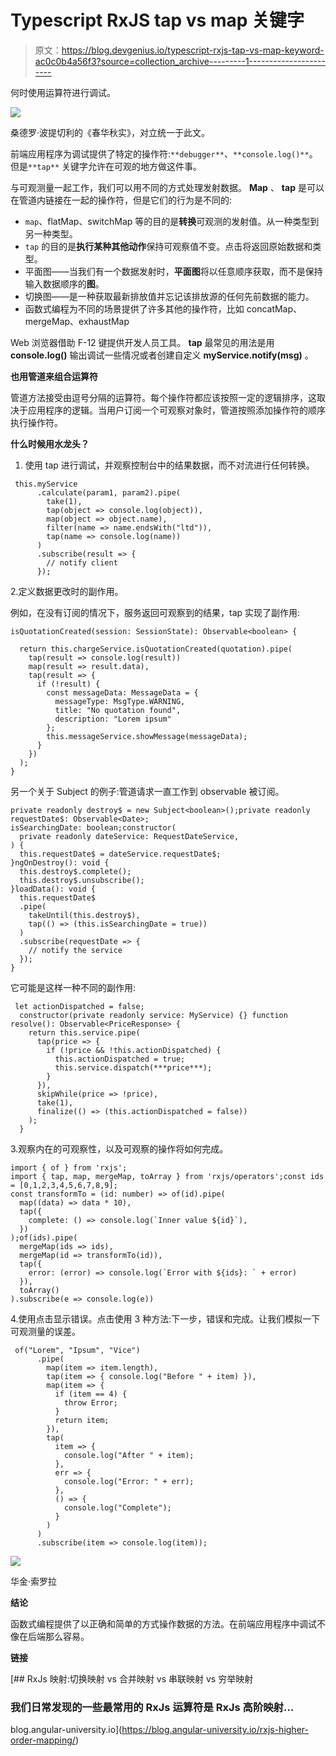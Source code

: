 # Typescript RxJS tap vs map 关键字

> 原文：<https://blog.devgenius.io/typescript-rxjs-tap-vs-map-keyword-ac0c0b4a56f3?source=collection_archive---------1----------------------->

何时使用运算符进行调试。

![](img/9657076f9d25abfba955682ce45a2fc2.png)

桑德罗·波提切利的《春华秋实》，对立统一于此文。

前端应用程序为调试提供了特定的操作符:`**debugger**`、`**console.log()**`。但是`**tap**` 关键字允许在可观的地方做这件事。

与可观测量一起工作，我们可以用不同的方式处理发射数据。 **Map** 、 **tap** 是可以在管道内链接在一起的操作符，但是它们的行为是不同的:

*   `map`、flatMap、switchMap 等的目的是**转换**可观测的发射值。从一种类型到另一种类型。
*   `tap` 的目的是**执行某种其他动作**保持可观察值不变。点击将返回原始数据和类型。
*   平面图——当我们有一个数据发射时，**平面图**将以任意顺序获取，而不是保持输入数据顺序的**图**。
*   切换图——是一种获取最新排放值并忘记该排放源的任何先前数据的能力。
*   函数式编程为不同的场景提供了许多其他的操作符，比如 concatMap、mergeMap、exhaustMap

Web 浏览器借助 F-12 键提供开发人员工具。 **tap** 最常见的用法是用 **console.log()** 输出调试一些情况或者创建自定义 **myService.notify(msg)** 。

**也用管道来组合运算符**

管道方法接受由逗号分隔的运算符。每个操作符都应该按照一定的逻辑排序，这取决于应用程序的逻辑。当用户订阅一个可观察对象时，管道按照添加操作符的顺序执行操作符。

**什么时候用水龙头？**

1.  使用 tap 进行调试，并观察控制台中的结果数据，而不对流进行任何转换。

```
 this.myService
      .calculate(param1, param2).pipe(
        take(1),
        tap(object => console.log(object)),
        map(object => object.name),
        filter(name => name.endsWith("ltd")),
        tap(name => console.log(name))
      )
      .subscribe(result => {
        // notify client
      });
```

2.定义数据更改时的副作用。

例如，在没有订阅的情况下，服务返回可观察到的结果，tap 实现了副作用:

```
isQuotationCreated(session: SessionState): Observable<boolean> {

  return this.chargeService.isQuotationCreated(quotation).pipe(
    tap(result => console.log(result))
    map(result => result.data),
    tap(result => {
      if (!result) {
        const messageData: MessageData = {
          messageType: MsgType.WARNING,
          title: "No quotation found",
          description: "Lorem ipsum"
        };
        this.messageService.showMessage(messageData);
      }
    })
  );
}
```

另一个关于 Subject 的例子:管道请求一直工作到 observable 被订阅。

```
private readonly destroy$ = new Subject<boolean>();private readonly requestDate$: Observable<Date>;
isSearchingDate: boolean;constructor(
  private readonly dateService: RequestDateService,
) {
  this.requestDate$ = dateService.requestDate$;
}ngOnDestroy(): void {
  this.destroy$.complete();
  this.destroy$.unsubscribe();
}loadData(): void {
  this.requestDate$
  .pipe(
    takeUntil(this.destroy$),
    tap(() => (this.isSearchingDate = true))
  )
  .subscribe(requestDate => {
    // notify the service
  });
}
```

它可能是这样一种不同的副作用:

```
 let actionDispatched = false;
  constructor(private readonly service: MyService) {} function resolve(): Observable<PriceResponse> {
    return this.service.pipe(
      tap(price => {
        if (!price && !this.actionDispatched) {
          this.actionDispatched = true;
          this.service.dispatch(***price***);
        }
      }),
      skipWhile(price => !price),
      take(1),
      finalize(() => (this.actionDispatched = false))
    );
  }
```

3.观察内在的可观察性，以及可观察的操作将如何完成。

```
import { of } from 'rxjs';
import { tap, map, mergeMap, toArray } from 'rxjs/operators';const ids = [0,1,2,3,4,5,6,7,8,9];
const transformTo = (id: number) => of(id).pipe(
  map((data) => data * 10),
  tap({
    complete: () => console.log(`Inner value ${id}`),
  })
);of(ids).pipe(
  mergeMap(ids => ids),
  mergeMap(id => transformTo(id)),
  tap({
    error: (error) => console.log(`Error with ${ids}: ` + error)
  }),
  toArray()
).subscribe(e => console.log(e))
```

4.使用点击显示错误。点击使用 3 种方法:下一步，错误和完成。让我们模拟一下可观测量的误差。

```
 of("Lorem", "Ipsum", "Vice")
      .pipe(
        map(item => item.length),
        tap(item => { console.log("Before " + item) }),
        map(item => {
          if (item == 4) {
            throw Error;
          }
          return item;
        }),
        tap(
          item => {
            console.log("After " + item);
          },
          err => {
            console.log("Error: " + err);
          },
          () => {
            console.log("Complete");
          }
        )
      )
      .subscribe(item => console.log(item));
```

![](img/ade5090455e2da745bc2a2171aaa3ee1.png)

华金·索罗拉

**结论**

函数式编程提供了以正确和简单的方式操作数据的方法。在前端应用程序中调试不像在后端那么容易。

**链接**

[](https://blog.angular-university.io/rxjs-higher-order-mapping/) [## RxJs 映射:切换映射 vs 合并映射 vs 串联映射 vs 穷举映射

### 我们日常发现的一些最常用的 RxJs 运算符是 RxJs 高阶映射…

blog.angular-university.io](https://blog.angular-university.io/rxjs-higher-order-mapping/)